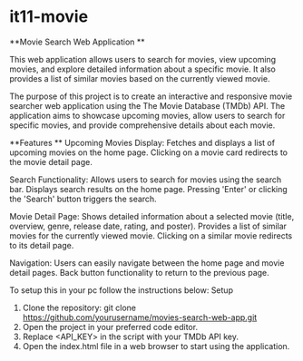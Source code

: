 # it11-movie

**Movie Search Web Application
**

This web application allows users to search for movies, view upcoming movies, and explore detailed information about a specific movie. It also provides a list of similar movies based on the currently viewed movie.

The purpose of this project is to create an interactive and responsive movie searcher web application using the The Movie Database (TMDb) API. The application aims to showcase upcoming movies, allow users to search for specific movies, and provide comprehensive details about each movie.

**Features
**
Upcoming Movies Display:
Fetches and displays a list of upcoming movies on the home page.
Clicking on a movie card redirects to the movie detail page.

Search Functionality:
Allows users to search for movies using the search bar.
Displays search results on the home page.
Pressing 'Enter' or clicking the 'Search' button triggers the search.

Movie Detail Page:
Shows detailed information about a selected movie (title, overview, genre, release date, rating, and poster).
Provides a list of similar movies for the currently viewed movie.
Clicking on a similar movie redirects to its detail page.

Navigation:
Users can easily navigate between the home page and movie detail pages.
Back button functionality to return to the previous page.

To setup this in your pc follow the instructions below:
Setup
1. Clone the repository:
  git clone https://github.com/yourusername/movies-search-web-app.git
2. Open the project in your preferred code editor.
3. Replace <API_KEY> in the script with your TMDb API key.
4. Open the index.html file in a web browser to start using the application.
